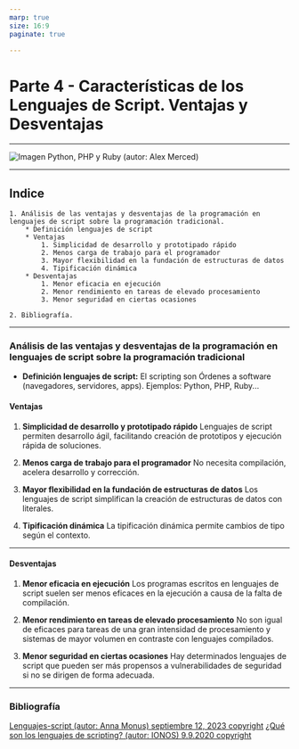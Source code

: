 ```yaml
---
marp: true
size: 16:9
paginate: true

---
```


# Parte 4 - Características de los Lenguajes de Script. Ventajas y Desventajas

---

![Imagen Python, PHP y Ruby (autor: Alex Merced)](https://res.cloudinary.com/practicaldev/image/fetch/s--4VC5MSUs--/c_imagga_scale,f_auto,fl_progressive,h_900,q_auto,w_1600/https://dev-to-uploads.s3.amazonaws.com/i/4q9gsiq9ngm29p0h2s51.jpg)

---

## Indice

    1. Análisis de las ventajas y desventajas de la programación en lenguajes de script sobre la programación tradicional.
        * Definición lenguajes de script
        * Ventajas
            1. Simplicidad de desarrollo y prototipado rápido
            2. Menos carga de trabajo para el programador
            3. Mayor flexibilidad en la fundación de estructuras de datos
            4. Tipificación dinámica
        * Desventajas
            1. Menor eficacia en ejecución
            2. Menor rendimiento en tareas de elevado procesamiento
            3. Menor seguridad en ciertas ocasiones

    2. Bibliografía.

---

### Análisis de las ventajas y desventajas de la programación en lenguajes de script sobre la programación tradicional

* **Definición lenguajes de script:** El scripting son Órdenes a software (navegadores, servidores, apps). Ejemplos: Python, PHP, Ruby...

#### Ventajas

1. **Simplicidad de desarrollo y prototipado rápido** Lenguajes de script permiten desarrollo ágil, facilitando creación de prototipos y ejecución rápida de soluciones.

2. **Menos carga de trabajo para el programador**  No necesita compilación, acelera desarrollo y corrección.

3. **Mayor flexibilidad en la fundación de estructuras de datos** Los lenguajes de script simplifican la creación de estructuras de datos con literales.

4. **Tipificación dinámica** La tipificación dinámica permite cambios de tipo según el contexto.

---

#### Desventajas

1. **Menor eficacia en ejecución** Los programas escritos en lenguajes de script suelen ser menos eficaces en la ejecución a causa de la falta de compilación.

2. **Menor rendimiento en tareas de elevado procesamiento** No son igual de eficaces para tareas de una gran intensidad de procesamiento y sistemas de mayor volumen en contraste con lenguajes compilados.

3. **Menor seguridad en ciertas ocasiones** Hay determinados lenguajes de script que pueden ser más propensos a vulnerabilidades de seguridad si no se dirigen de forma adecuada.

---

### Bibliografía

[Lenguajes-script (autor: Anna Monus) septiembre 12, 2023 copyright](https://kinsta.com/es/blog/lenguajes-script/)
[¿Qué son los lenguajes de scripting? (autor: IONOS) 9.9.2020 copyright](https://www.ionos.es/digitalguide/paginas-web/desarrollo-web/que-son-los-lenguajes-de-scripting/)
